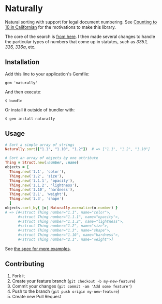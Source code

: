 # Naturally

Natural sorting with support for legal document numbering. 
See [Counting to 10 in Californian](http://www.weblaws.org/blog/2012/08/counting-from-1-to-10-in-californian/)
for the motivations to make this library.

The core of the search is [from here](https://github.com/ahoward/version_sorter). I then made
several changes to handle the particular types of numbers that come up in statutes, such
as *335.1, 336, 336a*, etc.


## Installation

Add this line to your application's Gemfile:

    gem 'naturally'

And then execute:

    $ bundle

Or install it outside of bundler with:

    $ gem install naturally


## Usage

```Ruby
# Sort a simple array of strings
Naturally.sort(["1.1", "1.10", "1.2"])  # => ["1.1", "1.2", "1.10"]

# Sort an array of objects by one attribute
Thing = Struct.new(:number, :name)
objects = [
  Thing.new('1.1', 'color'),
  Thing.new('1.2', 'size'),
  Thing.new('1.1.1', 'opacity'),
  Thing.new('1.1.2', 'lightness'),
  Thing.new('1.10', 'hardness'),
  Thing.new('2.1', 'weight'),
  Thing.new('1.3', 'shape')
  ]
objects.sort_by{ |o| Naturally.normalize(o.number) }
# => [#<struct Thing number="1.1", name="color">,
      #<struct Thing number="1.1.1", name="opacity">,
      #<struct Thing number="1.1.2", name="lightness">,
      #<struct Thing number="1.2", name="size">,
      #<struct Thing number="1.3", name="shape">,
      #<struct Thing number="1.10", name="hardness">,
      #<struct Thing number="2.1", name="weight">]
```

See [the spec for more examples](https://github.com/dogweather/naturally/blob/master/spec/naturally_spec.rb).


## Contributing

1. Fork it
2. Create your feature branch (`git checkout -b my-new-feature`)
3. Commit your changes (`git commit -am 'Add some feature'`)
4. Push to the branch (`git push origin my-new-feature`)
5. Create new Pull Request

